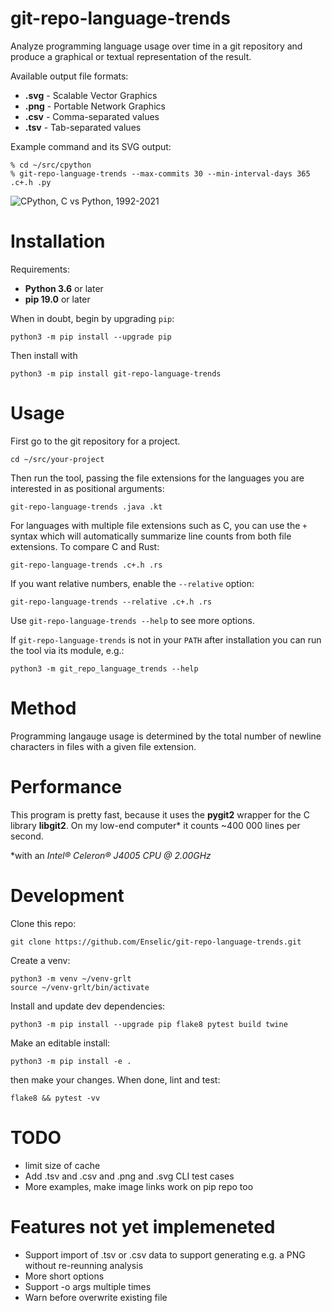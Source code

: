# git-repo-language-trends

Analyze programming language usage over time in a git repository and produce a
graphical or textual representation of the result.

Available output file formats:
* **.svg** - Scalable Vector Graphics
* **.png** - Portable Network Graphics
* **.csv** - Comma-separated values
* **.tsv** - Tab-separated values

Example command and its SVG output:

```
% cd ~/src/cpython
% git-repo-language-trends --max-commits 30 --min-interval-days 365 .c+.h .py
```

![CPython, C vs Python, 1992-2021](./docs/images/cpython-c-vs-python-1992-2021.svg)




# Installation

Requirements:
* **Python 3.6** or later
* **pip 19.0** or later

When in doubt, begin by upgrading `pip`:

    python3 -m pip install --upgrade pip

Then install with

    python3 -m pip install git-repo-language-trends


# Usage

First go to the git repository for a project.

    cd ~/src/your-project

Then run the tool, passing the file extensions for the languages you are
interested in as positional arguments:


    git-repo-language-trends .java .kt


For languages with multiple file extensions such as C, you can use the `+`
syntax which will automatically summarize line counts from both file extensions.
To compare C and Rust:

    git-repo-language-trends .c+.h .rs

If you want relative numbers, enable the `--relative` option:

    git-repo-language-trends --relative .c+.h .rs

Use `git-repo-language-trends --help` to see more options.

If `git-repo-language-trends` is not in your `PATH` after installation you can
run the tool via its module, e.g.:

    python3 -m git_repo_language_trends --help

# Method

Programming langauge usage is determined by the total number of newline
characters in files with a given file extension.


# Performance

This program is pretty fast, because it uses the **pygit2** wrapper for the C
library **libgit2**. On my low-end computer* it counts ~400 000 lines per
second.

\*with an *Intel® Celeron® J4005 CPU @ 2.00GHz*

# Development

Clone this repo:

    git clone https://github.com/Enselic/git-repo-language-trends.git

Create a venv:

    python3 -m venv ~/venv-grlt
    source ~/venv-grlt/bin/activate

Install and update dev dependencies:

    python3 -m pip install --upgrade pip flake8 pytest build twine

Make an editable install:

    python3 -m pip install -e .

then make your changes. When done, lint and test:

    flake8 && pytest -vv


# TODO
* limit size of cache
* Add .tsv and .csv and .png and .svg CLI test cases
* More examples, make image links work on pip repo too

# Features not yet implemeneted
* Support import of .tsv or .csv data to support generating e.g. a PNG without re-reunning analysis
* More short options
* Support -o args multiple times
* Warn before overwrite existing file

